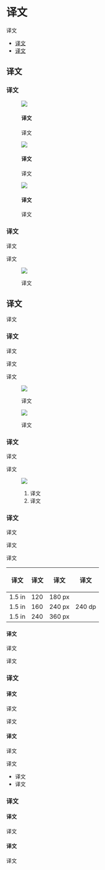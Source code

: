 <div class="article__intro">

[en]: <> (Understanding layout)
# 译文

[en]: <> (Material Design layouts encourage consistency across platforms, environments, and screen sizes by using uniform elements and spacing.)
译文

<nav>

[en]: <> (Usage)
[en]: <> (Pixel density)
* [译文](#usage)
* [译文](#pixel-density)

</nav>

</div><div class="article__body">

[en]: <> (Usage)
<h2 id="usage">译文</h2>

[en]: <> (Principles)
### 译文

<div class="mdui-row-sm-3"><div class="mdui-col">

<figure>

![]({assets_path}/layout/understanding-layout/01-intuitive-structure.png)

<figcaption>

[en]: <> (Predictable)
#### 译文

[en]: <> (UIs should use intuitive and predictable layouts, with consistent UI regions and spatial organization.)
译文

</figcaption></figure>

</div><div class="mdui-col">

<figure>

![]({assets_path}/layout/understanding-layout/03-consistency.png)

<figcaption>

[en]: <> (Consistent)
#### 译文

[en]: <> (Layouts should use a consistent grid, keylines, and padding.)
译文

</figcaption></figure>

</div><div class="mdui-col">

<figure>

![]({assets_path}/layout/understanding-layout/04-reactiveness.png)

<figcaption>

[en]: <> (Responsive)
#### 译文

[en]: <> (Layouts are adaptive and react to input from the user, device, and screen elements.)
译文

</figcaption></figure>

</div></div>

[en]: <> (Structure)
### 译文

[en]: <> (Material Design layouts are visually balanced. Most measurements align to an 8dp grid applied, which aligns both spacing and the overall layout.)
译文

[en]: <> (Smaller components, such as iconography and typography, can align to a 4dp grid.)
译文

<figure>

![]({assets_path}/layout/understanding-layout/layout-unitsmeasurements-dev-grid.png)

<figcaption>

[en]: <> (8dp and 4dp units)
译文

</figcaption></figure>

[en]: <> (Pixel density)
<h2 id="pixel-density">译文</h2>

[en]: <> (Screen pixel density and resolution vary depending on the platform. Device-independent pixels and scalable pixels are units that provide a flexible way to accommodate a design across platforms.)
译文

[en]: <> (Calculating pixel density)
### 译文

[en]: <> (The number of pixels that fit into an inch is referred to as pixel density. High-density screens have more pixels per inch than low-density ones. As a result, UI elements of the same pixel dimensions appear larger on low-density screens, and smaller on high-density screens.)
译文

[en]: <> (To calculate screen density, you can use this equation:)
译文

[en]: <> (Screen density = Screen width \(or height\) in pixels / Screen width \(or height\) in inches)
译文

<div class="mdui-row-sm-2"><div class="mdui-col">

<figure>

![]({assets_path}/layout/understanding-layout/layout-unitsmeasurements-pixeldensity-high.png)

<figcaption>

[en]: <> (High-density display)
译文

</figcaption></figure>

</div><div class="mdui-col">

<figure>

![]({assets_path}/layout/understanding-layout/layout-unitsmeasurements-pixeldensity-lower.png)

<figcaption>

[en]: <> (Lower density display)
译文

</figcaption></figure>

</div></div>

[en]: <> (Density independence)
### 译文

[en]: <> (Density independence refers to the uniform display of UI elements on screens with different densities.)
译文

[en]: <> (Density-independent pixels, written as dp \(pronounced “dips”\), are flexible units that scale to have uniform dimensions on any screen. Material UIs use density-independent pixels to display elements consistently on screens with different densities.)
译文

<figure>

![]({assets_path}/layout/understanding-layout/layout-unitsmeasurements-pixeldensity-lowhigh.png)

<figcaption>

[en]: <> (Low-density screen displayed with density independence)
[en]: <> (High-density screen displayed with density independence)
1. 译文
2. 译文

</figcaption></figure>

[en]: <> (Pixel density on Android)
### 译文

[en]: <> (When developing an Android app, use dp to display elements uniformly on screens with different densities. A dp is equal to one physical pixel on a screen with a density of 160.)
译文

[en]: <> (To calculate dp:)
译文

[en]: <> (dp = \(width in pixels * 160\) / screen density)
译文

<table>
<thead>
<tr>
<th>

[en]: <> (Screen physical width)
译文

</th>
<th>

[en]: <> (Screen density)
译文

</th>
<th>

[en]: <> (Screen width in pixels)
译文

</th>
<th>

[en]: <> (Screen width in dps)
译文

</th>
</tr>
</thead>
<tbody>
<tr>
<td>1.5 in</td>
<td>120</td>
<td>180 px</td>
<td rowspan="4">240 dp</td>
</tr>
<tr>
<td>1.5 in</td>
<td>160</td>
<td>240 px</td>
</tr>
<tr>
<td>1.5 in</td>
<td>240</td>
<td>360 px</td>
</tr>
</tbody>
</table>

[en]: <> (Scalable pixels \(sp\))
#### 译文

[en]: <> (Scalable pixels \(sp\) serve the same function as density-independent pixels \(dp\), but for fonts. The default value of an sp is the same as the default value for a dp.)
译文

[en]: <> (The primary difference between an sp and a dp is that sp’s preserve a user's font settings. Users who have larger text settings for accessibility will see font sizes match their text size preferences.)
译文

[en]: <> (Pixel density on iOS)
### 译文

[en]: <> (Logical resolution)
#### 译文

[en]: <> (iOS determines density using logical resolution, which measures its units in points. Points are scaled using a Native Scale factor, which map to a device's native resolution \(in pixels\).)
译文

[en]: <> (For example, when designing for the iPhone X, you would design for a logical resolution of 375 x 812 points. When rendered, elements are processed by the graphics hardware to fill the iPhone X's 1125 x 2436 pixel screen.)
译文

[en]: <> (Units for iOS)
#### 译文

[en]: <> (When designing for iOS, use points \(pts\).)
译文

[en]: <> (Learn more:)
译文

[en]: <> (Apple iOS' Documentation on [Displays]\(https://developer.apple.com/library/content/documentation/DeviceInformation/Reference/iOSDeviceCompatibility/Displays/Displays.html\))
[en]: <> (PaintCode's [Guide to iPhone Resolutions]\(https://www.paintcodeapp.com/news/ultimate-guide-to-iphone-resolutions\))
* 译文
* 译文

[en]: <> (Pixel density on the web)
### 译文

[en]: <> (Logical resolution)
#### 译文

[en]: <> (Use the device's logical resolution, which scales to the device's screen resolution.)
译文

[en]: <> (Units for the web)
#### 译文

[en]: <> (When designing for the web, replace dp with px \(for pixel\).)
译文

</div>
